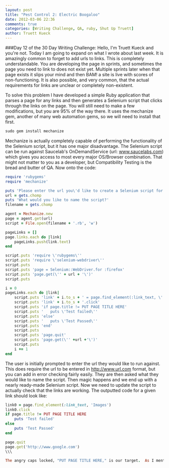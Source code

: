 ```yaml
---
layout: post
title: "Pest Control 2: Electric Boogaloo"
date: 2012-03-06 22:36
comments: true
categories: [Writing Challenge, QA, ruby, Shut Up Truett]
author: Truett Kueck
---
```

###Day 12 of the 30 Day Writing Challenge:
Hello, I'm Truett Kueck and you're not.  Today I am going to expand on what I wrote about last week.  It is amazingly common to forget to add urls to links.  This is completely understandable.  You are developing the page in sprints, and sometimes the page you need to link to does not exist yet.  Multiple sprints later when that page exists it slips your mind and then BAM! a site is live with scores of non-functioning.  It is also possible, and very common, that the actual requirements for links are unclear or completely non-existent.  

To solve this problem I have developed a simple Ruby application that parses a page for any links and then generates a Selenium script that clicks through the links on the page.  You will still need to make a few modifications, but you are 95% of the way there.  It uses the mechanize gem, another of many web automation gems, so we will need to install that first.

 
```ruby
sudo gem install mechanize
```
 
Mechanize is actually completely capable of performing the functionality of the Selenium script, but it has one major disadvantage.  The Selenium script can be run against Saucelab's OnDemandService (url: www.saucelabs.com) which gives you access to most every major OS/Browser combination.  That might not matter to you as a developer, but Compatibility Testing is the bread and butter of QA.  Now onto the code:

<!--more-->

```ruby
require 'rubygems'
require 'mechanize'

puts 'Please enter the url you\'d like to create a Selenium script for.'
url = gets.chomp
puts 'What would you like to name the script?'
filename = gets.chomp

agent = Mechanize.new
page = agent.get(url)
script = File.open(filename + '.rb', 'w')

pageLinks = []
page.links.each do |link|
	pageLinks.push(link.text)
end

script.puts 'require \'rubygems\''
script.puts 'require \'selenium-webdriver\''
script.puts
script.puts 'page = Selenium::WebDriver.for :firefox'
script.puts 'page.get(\'' + url + '\')'
script.puts

i = 0
pageLinks.each do |link|
	script.puts 'link' + i.to_s + ' = page.find_element(:link_text, \'' + link + '\')'
	script.puts 'link' + i.to_s + '.click'
	script.puts 'if page.title != PUT PAGE TITLE HERE'
	script.puts '	puts \'Test failed\''
	script.puts 'else'
	script.puts '	puts \'Test Passed\''
	script.puts 'end'
	script.puts
	script.puts 'page.quit'
	script.puts 'page.get(\'' +url +'\')'
	script.puts
	i += 1
end
```

The user is initially prompted to enter the url they would like to run against.  This does require the url to be entered in http://www.url.com format, but you can add in error checking fairly easily.  They are then asked what they would like to name the script.  Then magic happens and we end up with a nearly ready-made Selenium script.  Now we need to update the script to actually check that the links are working.  The outputted code for a given link should look like:

```ruby
link0 = page.find_element(:link_text, 'Images')
link0.click
if page.title != PUT PAGE TITLE HERE
	puts 'Test failed'
else
	puts 'Test Passed'
end

page.quit
page.get('http://www.google.com')
\\\

The angry caps locked, "PUT PAGE TITLE HERE," is our target.  As I mentioned in the previous article: Selenium is capable of checking for things on the page other than the title.  If the link goes to content that is hidden, you can check for specific text.  Whichever you use replace that text with what you are looking for, and you are done.  Now go fourth and fix broken links.